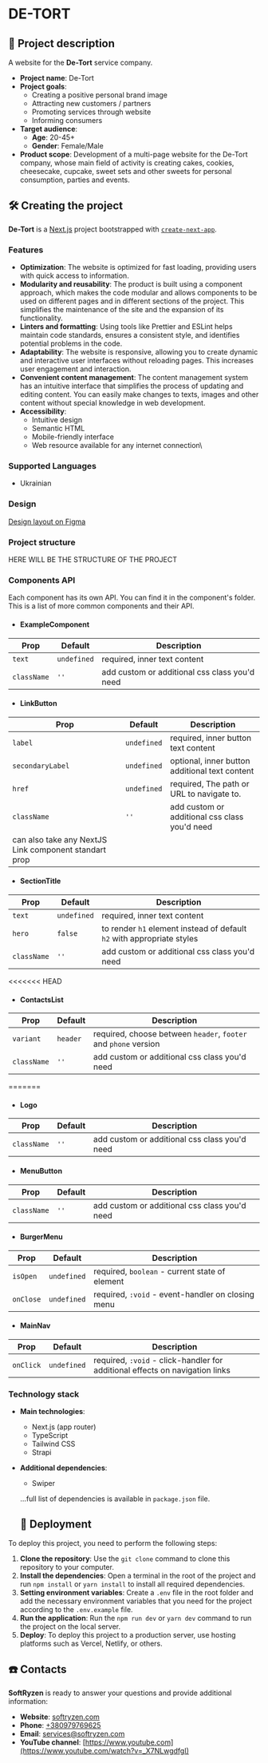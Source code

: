 # DE-TORT

## 📝 Project description

A website for the **De-Tort** service company.

- **Project name**: De-Tort
- **Project goals**:
  - Creating a positive personal brand image
  - Attracting new customers / partners
  - Promoting services through website
  - Informing consumers
- **Target audience**:
  - **Age**: 20-45+
  - **Gender**: Female/Male
- **Product scope**: Development of a multi-page website for the De-Tort company,
  whose main field of activity is creating cakes, cookies, cheesecake, cupcake,
  sweet sets and other sweets for personal consumption, parties and events.

## 🛠️ Creating the project

**De-Tort** is a [Next.js](https://nextjs.org/) project bootstrapped with
[`create-next-app`](https://github.com/vercel/next.js/tree/canary/packages/create-next-app).

### Features

- **Optimization**: The website is optimized for fast loading, providing users
  with quick access to information.
- **Modularity and reusability**: The product is built using a component
  approach, which makes the code modular and allows components to be used on
  different pages and in different sections of the project. This simplifies the
  maintenance of the site and the expansion of its functionality.
- **Linters and formatting**: Using tools like Prettier and ESLint helps
  maintain code standards, ensures a consistent style, and identifies potential
  problems in the code.
- **Adaptability**: The website is responsive, allowing you to create dynamic
  and interactive user interfaces without reloading pages. This increases user
  engagement and interaction.
- **Convenient content management**: The content management system has an
  intuitive interface that simplifies the process of updating and editing
  content. You can easily make changes to texts, images and other content
  without special knowledge in web development.
- **Accessibility**:
  - Intuitive design
  - Semantic HTML
  - Mobile-friendly interface
  - Web resource available for any internet connection\

### Supported Languages

- Ukrainian

### Design

[Design layout on Figma](https://www.figma.com/file/NuYeBIX57JuRDvX95kwER0/De-Tort?type=design&node-id=323-6219&mode=design&t=kOBpPpQyvex6Vg72-0)

### Project structure

HERE WILL BE THE STRUCTURE OF THE PROJECT

### Components API

Each component has its own API. You can find it in the component's folder. This
is a list of more common components and their API.

- #### ExampleComponent

| Prop        | Default     | Description                                   |
| ----------- | ----------- | --------------------------------------------- |
| `text`      | `undefined` | required, inner text content                  |
| `className` | `''`        | add custom or additional css class you'd need |

- #### LinkButton

| Prop                                                  | Default     | Description                                    |
| ----------------------------------------------------- | ----------- | ---------------------------------------------- |
| `label`                                               | `undefined` | required, inner button text content            |
| `secondaryLabel`                                      | `undefined` | optional, inner button additional text content |
| `href`                                                | `undefined` | required, The path or URL to navigate to.      |
| `className`                                           | `''`        | add custom or additional css class you'd need  |
| can also take any NextJS Link component standart prop |

- #### SectionTitle

| Prop        | Default     | Description                                                            |
| ----------- | ----------- | ---------------------------------------------------------------------- |
| `text`      | `undefined` | required, inner text content                                           |
| `hero`      | `false`     | to render `h1` element instead of default `h2` with appropriate styles |
| `className` | `''`        | add custom or additional css class you'd need                          |

<<<<<<< HEAD

- #### ContactsList

| Prop        | Default  | Description                                                     |
| ----------- | -------- | --------------------------------------------------------------- |
| `variant`   | `header` | required, choose between `header`, `footer` and `phone` version |
| `className` | `''`     | add custom or additional css class you'd need                   |

=======

- #### Logo

| Prop        | Default | Description                                   |
| ----------- | ------- | --------------------------------------------- |
| `className` | `''`    | add custom or additional css class you'd need |

- #### MenuButton

| Prop        | Default | Description                                   |
| ----------- | ------- | --------------------------------------------- |
| `className` | `''`    | add custom or additional css class you'd need |

- #### BurgerMenu

| Prop      | Default     | Description                                       |
| --------- | ----------- | ------------------------------------------------- |
| `isOpen`  | `undefined` | required, `boolean` - current state of element    |
| `onClose` | `undefined` | required, `:void` - event-handler on closing menu |

- #### MainNav

| Prop      | Default     | Description                                                                  |
| --------- | ----------- | ---------------------------------------------------------------------------- |
| `onClick` | `undefined` | required, `:void` - click-handler for additional effects on navigation links |

### Technology stack

- **Main technologies**:

  - Next.js (app router)
  - TypeScript
  - Tailwind CSS
  - Strapi

- **Additional dependencies**:

  - Swiper

  ...full list of dependencies is available in `package.json` file.

  ## 📂 Deployment

To deploy this project, you need to perform the following steps:

1. **Clone the repository**: Use the `git clone` command to clone this
   repository to your computer.
2. **Install the dependencies**: Open a terminal in the root of the project and
   run `npm install` or `yarn install` to install all required dependencies.
3. **Setting environment variables**: Create a `.env` file in the root folder
   and add the necessary environment variables that you need for the project
   according to the `.env.example` file.
4. **Run the application**: Run the `npm run dev` or `yarn dev` command to run
   the project on the local server.
5. **Deploy**: To deploy this project to a production server, use hosting
   platforms such as Vercel, Netlify, or others.

## ☎️ Contacts

**SoftRyzen** is ready to answer your questions and provide additional
information:

- **Website**: [softryzen.com](https://softryzen.com/)
- **Phone**: <a href="tel:+380979769625">+380979769625</a>
- **Email**: [services@softryzen.com](mailto:services@softryzen.com)
- **YouTube channel**:
  [https://www.youtube.com](https://www.youtube.com/watch?v=_X7NLwgdfgI)
